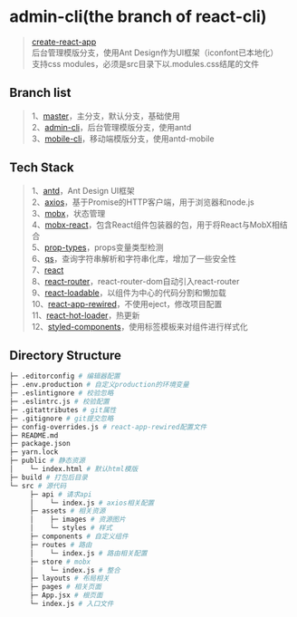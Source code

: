 # admin-cli(the branch of react-cli)
> [create-react-app](https://github.com/facebookincubator/create-react-app)  
> 后台管理模版分支，使用Ant Design作为UI框架（iconfont已本地化）  
> 支持css modules，必须是src目录下以.modules.css结尾的文件

## Branch list
> 1、[master](https://github.com/jekorx/react-cli/tree/master)，主分支，默认分支，基础使用  
> 2、[admin-cli](https://github.com/jekorx/react-cli/tree/admin-cli)，后台管理模版分支，使用antd  
> 3、[mobile-cli](https://github.com/jekorx/react-cli/tree/mobile-cli)，移动端模版分支，使用antd-mobile  

## Tech Stack
> 1、[antd](https://ant.design/docs/react/introduce-cn)，Ant Design UI框架  
> 2、[axios](https://github.com/axios/axios)，基于Promise的HTTP客户端，用于浏览器和node.js  
> 3、[mobx](https://cn.mobx.js.org)，状态管理  
> 4、[mobx-react](https://github.com/mobxjs/mobx-react)，包含React组件包装器的包，用于将React与MobX相结合  
> 5、[prop-types](https://github.com/facebook/prop-types)，props变量类型检测  
> 6、[qs](https://github.com/ljharb/qs)，查询字符串解析和字符串化库，增加了一些安全性  
> 7、[react](https://reactjs.org)  
> 8、[react-router](https://github.com/ReactTraining/react-router#packages)，react-router-dom自动引入react-router  
> 9、[react-loadable](https://github.com/jamiebuilds/react-loadable)，以组件为中心的代码分割和懒加载  
> 10、[react-app-rewired](https://github.com/timarney/react-app-rewired)，不使用eject，修改项目配置  
> 11、[react-hot-loader](https://github.com/gaearon/react-hot-loader)，热更新  
> 12、[styled-components](https://github.com/styled-components/styled-components)，使用标签模板来对组件进行样式化  

## Directory Structure
```bash
├─ .editorconfig # 编辑器配置
├─ .env.production # 自定义production的环境变量
├─ .eslintignore # 校验忽略
├─ .eslintrc.js # 校验配置
├─ .gitattributes # git属性
├─ .gitignore # git提交忽略
├─ config-overrides.js # react-app-rewired配置文件
├─ README.md
├─ package.json
├─ yarn.lock
├─ public # 静态资源
│    └─ index.html # 默认html模版
├─ build # 打包后目录
└─ src # 源代码
     ├─ api # 请求api
     │    └─ index.js # axios相关配置
     ├─ assets # 相关资源
     │    ├─ images # 资源图片
     │    └─ styles # 样式
     ├─ components # 自定义组件
     ├─ routes # 路由
     │    └─ index.js # 路由相关配置
     ├─ store # mobx
     │    └─ index.js # 整合
     ├─ layouts # 布局相关
     ├─ pages # 相关页面
     ├─ App.jsx # 根页面
     └─ index.js # 入口文件
```

